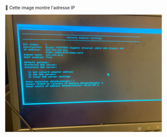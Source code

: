 
:round_pushpin: Cette image montre l'adresse IP

<img src=images/IMG-20230606-WA0010.jpg width='' height='' alt='Createur Josue' > </img>

